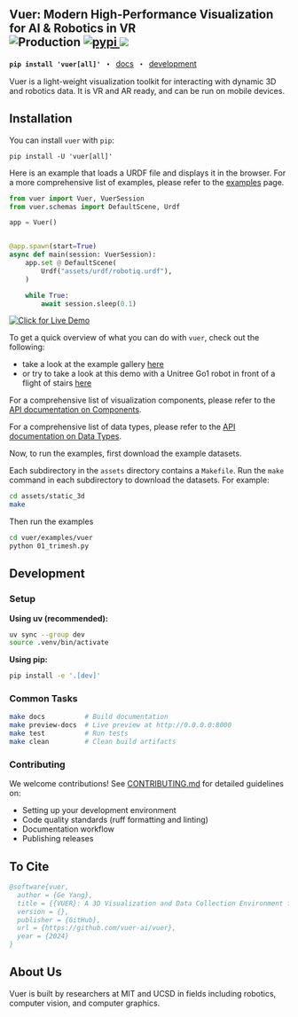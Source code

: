 <h2>Vuer: Modern High-Performance Visualization for AI & Robotics in VR
<br/>
<img src="https://api.netlify.com/api/v1/badges/2df7f3ba-1a26-4047-b76a-d7401f907bb5/deploy-status" alt="Production">
<a href="https://pypi.org/project/vuer/">
<img src="https://img.shields.io/pypi/v/vuer.svg" alt="pypi">
</a>
<a href="https://docs.vuer.ai">
<img src="https://readthedocs.org/projects/vuer-py/badge/?version=latest">
</a>
</h2>
<p>
<strong><code>pip install 'vuer[all]'</code></strong>
&nbsp;&nbsp;⬝&nbsp;&nbsp;
<a href="https://docs.vuer.ai">docs</a>
&nbsp;&nbsp;⬝&nbsp;&nbsp;
<a href="#development">development</a>
</p>

Vuer is a light-weight visualization toolkit for interacting with dynamic 3D and robotics data. It is
VR and AR ready, and can be run on mobile devices.

## Installation

You can install `vuer` with `pip`:

```shell
pip install -U 'vuer[all]'
```

Here is an example that loads a URDF file and displays it in the browser. For a more comprehensive list of examples, please refer to
the [examples](https://docs.vuer.ai/en/latest/examples/01_trimesh.html) page.

```python
from vuer import Vuer, VuerSession
from vuer.schemas import DefaultScene, Urdf

app = Vuer()


@app.spawn(start=True)
async def main(session: VuerSession):
    app.set @ DefaultScene(
        Urdf("assets/urdf/robotiq.urdf"),
    )

    while True:
        await session.sleep(0.1)
```

[![Click for Live Demo](./assets/curiosity.png)](https://vuer.ai?collapseMenu=True&background=131416,fff&initCamPos=2.8,2.2,2.5&ws=ws%3A%2F%2Flocalhost%3A8012&scene=3gAJqGNoaWxkcmVukd4ABKhjaGlsZHJlbpHeAAaoY2hpbGRyZW6Qo3RhZ6RVcmRmo2tleaExo3NyY9lSaHR0cHM6Ly9yYXcuZ2l0aHVidXNlcmNvbnRlbnQuY29tL25hc2EtanBsL20yMDIwLXVyZGYtbW9kZWxzL21haW4vcm92ZXIvbTIwMjAudXJkZqtqb2ludFZhbHVlc94AAKhyb3RhdGlvbpPLQAkeuGAAAAAAAKN0YWenTW92YWJsZaNrZXmhMqhwb3NpdGlvbpMAAMs%2FwzMzQAAAAKN0YWelU2NlbmWja2V5oTOidXCTAAABpGdyaWTDqHNob3dMZXZhwqtyYXdDaGlsZHJlbpLeAASoY2hpbGRyZW6Qo3RhZ6xBbWJpZW50TGlnaHSja2V5tWRlZmF1bHRfYW1iaWVudF9saWdodKlpbnRlbnNpdHkB3gAFqGNoaWxkcmVukKN0YWewRGlyZWN0aW9uYWxMaWdodKNrZXm5ZGVmYXVsdF9kaXJlY3Rpb25hbF9saWdodKlpbnRlbnNpdHkBpmhlbHBlcsOsaHRtbENoaWxkcmVukLJiYWNrZ3JvdW5kQ2hpbGRyZW6Q")

To get a quick overview of what you can do with `vuer`, check out the following:

- take a look at the example gallery [here](https://docs.vuer.ai/en/latest/examples/01_trimesh.html)
- or try to take a look at this demo with a Unitree Go1 robot in front of a flight of stairs [here](https://docs.vuer.ai/en/latest/tutorials/robotics/urdf_go1_stairs.html)

For a comprehensive list of visualization components, please refer to
the [API documentation on Components](https://docs.vuer.ai/en/latest/api/vuer.html).

For a comprehensive list of data types, please refer to the [API documentation on Data Types](https://docs.vuer.ai/en/latest/api/types.html).

Now, to run the examples, first download the example datasets.

Each subdirectory in the `assets` directory contains a `Makefile`. Run the `make` command in each subdirectory to download the datasets. For
example:

```bash
cd assets/static_3d
make
```

Then run the examples

```bash
cd vuer/examples/vuer
python 01_trimesh.py
```

## Development

### Setup

**Using uv (recommended):**
```bash
uv sync --group dev
source .venv/bin/activate
```

**Using pip:**
```bash
pip install -e '.[dev]'
```

### Common Tasks

```bash
make docs          # Build documentation
make preview-docs  # Live preview at http://0.0.0.0:8000
make test          # Run tests
make clean         # Clean build artifacts
```

### Contributing

We welcome contributions! See [CONTRIBUTING.md](CONTRIBUTING.md) for detailed guidelines on:
- Setting up your development environment
- Code quality standards (ruff formatting and linting)
- Documentation workflow
- Publishing releases

## To Cite

```bibtex
@software{vuer,
  author = {Ge Yang},
  title = {{VUER}: A 3D Visualization and Data Collection Environment for Robot Learning},
  version = {},
  publisher = {GitHub},
  url = {https://github.com/vuer-ai/vuer},
  year = {2024}
}
```

## About Us

Vuer is built by researchers at MIT and UCSD in fields including robotics, computer vision, and computer graphics.



